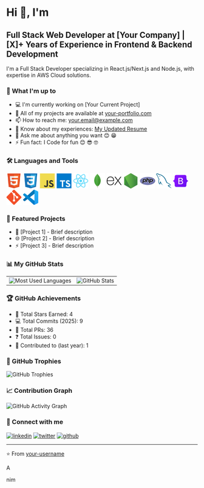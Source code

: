 # Hi 👋, I'm 

## Full Stack Web Developer at [Your Company] | [X]+ Years of Experience in Frontend & Backend Development

I'm a Full Stack Developer specializing in React.js/Next.js and Node.js, with expertise in AWS Cloud solutions.

### 🔭 What I'm up to

- 💻 I'm currently working on [Your Current Project]
- 🌟 All of my projects are available at [your-portfolio.com](https://your-portfolio.com)
- 📫 How to reach me: [your.email@example.com](mailto:your.email@example.com)
- 📄 Know about my experiences: [My Updated Resume](your-resume-link)
- 💬 Ask me about anything you want 😊 😁
- ⚡ Fun fact: I Code for fun 😊 😎 🤓

### 🛠️ Languages and Tools

<p align="left">
<img src="https://raw.githubusercontent.com/devicons/devicon/master/icons/html5/html5-original.svg" alt="html5" width="40" height="40"/>
<img src="https://raw.githubusercontent.com/devicons/devicon/master/icons/css3/css3-original.svg" alt="css3" width="40" height="40"/>
<img src="https://raw.githubusercontent.com/devicons/devicon/master/icons/javascript/javascript-original.svg" alt="javascript" width="40" height="40"/>
<img src="https://raw.githubusercontent.com/devicons/devicon/master/icons/typescript/typescript-original.svg" alt="typescript" width="40" height="40"/>
<img src="https://raw.githubusercontent.com/devicons/devicon/master/icons/react/react-original.svg" alt="react" width="40" height="40"/>
<img src="https://raw.githubusercontent.com/devicons/devicon/master/icons/mongodb/mongodb-original.svg" alt="mongodb" width="40" height="40"/>
<img src="https://raw.githubusercontent.com/devicons/devicon/master/icons/express/express-original.svg" alt="express" width="40" height="40"/>
<img src="https://raw.githubusercontent.com/devicons/devicon/master/icons/nodejs/nodejs-original.svg" alt="nodejs" width="40" height="40"/>
<img src="https://raw.githubusercontent.com/devicons/devicon/master/icons/php/php-original.svg" alt="php" width="40" height="40"/>
<img src="https://raw.githubusercontent.com/devicons/devicon/master/icons/mysql/mysql-original.svg" alt="mysql" width="40" height="40"/>
<img src="https://raw.githubusercontent.com/devicons/devicon/master/icons/bootstrap/bootstrap-original.svg" alt="bootstrap" width="40" height="40"/>
<img src="https://raw.githubusercontent.com/devicons/devicon/master/icons/git/git-original.svg" alt="git" width="40" height="40"/>
<img src="https://raw.githubusercontent.com/devicons/devicon/master/icons/vscode/vscode-original.svg" alt="vscode" width="40" height="40"/>
</p>

### 🌟 Featured Projects

- 🚀 [Project 1] - Brief description
- 🌐 [Project 2] - Brief description
- ⚡ [Project 3] - Brief description

### 📊 My GitHub Stats

<table>
  <tr>
    <td>
      <img src="https://github-readme-stats.vercel.app/api/top-langs/?username=yourusername&layout=compact&theme=dark" alt="Most Used Languages" />
    </td>
    <td>
      <img src="https://github-readme-stats.vercel.app/api?username=yourusername&show_icons=true&theme=dark" alt="GitHub Stats" />
    </td>
  </tr>
</table>

### 🏆 GitHub Achievements

- 🌟 Total Stars Earned: 4
- 💻 Total Commits (2025): 9
- 🔄 Total PRs: 36
- ❓ Total Issues: 0
- 🤝 Contributed to (last year): 1

### 🎯 GitHub Trophies

<p align="left">
<img src="https://github-profile-trophy.vercel.app/?username=yourusername&theme=darkhub&margin-w=15&margin-h=15&column=7" alt="GitHub Trophies"/>
</p>

### 📈 Contribution Graph

![GitHub Activity Graph](https://activity-graph.herokuapp.com/graph?username=yourusername&theme=github)

### 🔗 Connect with me

<p align="left">
<a href="https://linkedin.com/in/yourprofile" target="blank"><img align="center" src="https://raw.githubusercontent.com/rahuldkjain/github-profile-readme-generator/master/src/images/icons/Social/linked-in-alt.svg" alt="linkedin" height="30" width="40" /></a>
<a href="https://twitter.com/yourprofile" target="blank"><img align="center" src="https://raw.githubusercontent.com/rahuldkjain/github-profile-readme-generator/master/src/images/icons/Social/twitter.svg" alt="twitter" height="30" width="40" /></a>
<a href="https://github.com/yourprofile" target="blank"><img align="center" src="https://raw.githubusercontent.com/rahuldkjain/github-profile-readme-generator/master/src/images/icons/Social/github.svg" alt="github" height="30" width="40" /></a>
</p>

---
⭐️ From [your-username](https://github.com/your-username)

A

nim

